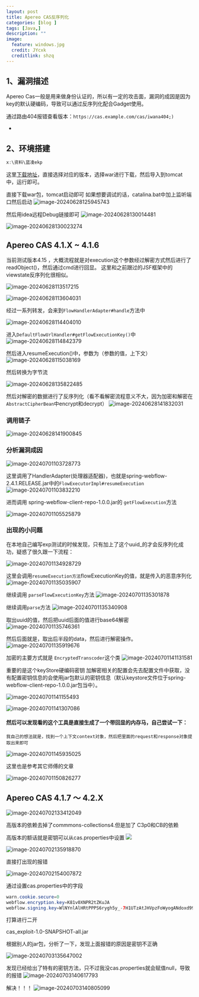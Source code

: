 ```yaml
---
layout: post
title: Apereo CAS反序列化
categories: [blog ]
tags: [Java,]
description: ""
image:
  feature: windows.jpg
  credit: JYcxk
  creditlink: shzq
---
```


 

## 1、漏洞描述

Apereo Cas一般是用来做身份认证的，所以有一定的攻击面，漏洞的成因是因为key的默认硬编码，导致可以通过反序列化配合Gadget使用。

通过路由404报错查看版本：`https://cas.example.com/cas/iwana404;)`

- 

## 2、环境搭建

```java
x:\资料\蓝凌ekp

```



这里[下载地址](https://mvnrepository.com/artifact/org.jasig.cas/cas-server-webapp)，直接选择对应的版本，选择war进行下载，然后导入到tomcat中，运行即可。

直接下载war包，tomcat启动即可
如果想要调试的话，catalina.bat中加上监听端口然后启动
![image-20240628125945743](X:\github\cxkjy.github.io\cxkjy.github.io\img\final\image-20240628125945743.png)

然后用idea远程Debug链接即可
![image-20240628130014481](X:\github\cxkjy.github.io\cxkjy.github.io\img\final\image-20240628130014481.png)

![image-20240628130023274](X:\github\cxkjy.github.io\cxkjy.github.io\img\final\image-20240628130023274.png)

## Apereo CAS 4.1.X ~ 4.1.6

当前测试版本4.15  ，大概流程就是对execution这个参数经过解密方式然后进行了readObject()，然后通过cmd进行回显。
这里和之前跟过的JSF框架中的viewstate反序列化很相似。

![image-20240628113517215](X:\github\cxkjy.github.io\cxkjy.github.io\img\final\image-20240628113517215.png)

![image-20240628113604031](X:\github\cxkjy.github.io\cxkjy.github.io\img\final\image-20240628113604031.png)

经过一系列转发，会来到`FlowHandlerAdapter#handle`方法中

![image-20240628114404010](X:\github\cxkjy.github.io\cxkjy.github.io\img\final\image-20240628114404010.png)

进入`DefaultFlowUrlHandler#getFlowExecutionKey()`中
![image-20240628114842379](X:\github\cxkjy.github.io\cxkjy.github.io\img\final\image-20240628114842379.png)

然后进入resumeExecution()中，参数为（参数的值，上下文）
![image-20240628115038169](X:\github\cxkjy.github.io\cxkjy.github.io\img\final\image-20240628115038169.png)

然后转换为字节流

![image-20240628135822485](X:\github\cxkjy.github.io\cxkjy.github.io\img\final\image-20240628135822485.png)

然后对解密的数据进行了反序列化（看不看解密流程意义不大，因为加密和解密在`AbstractCipherBean`中encrypt和decrypt）
![image-20240628141832031](X:\github\cxkjy.github.io\cxkjy.github.io\img\final\image-20240628141832031.png)

### 调用链子

![image-20240628141900845](X:\github\cxkjy.github.io\cxkjy.github.io\img\final\image-20240628141900845.png)

### 分析漏洞成因

![image-20240701103728773](X:\github\cxkjy.github.io\cxkjy.github.io\img\final\image-20240701103728773.png)

这里调用了HandlerAdapter(处理器适配器)，也就是spring-webflow-2.4.1.RELEASE.jar中的`FlowExecutorImpl#resumeExecution`
![image-20240701103832210](X:\github\cxkjy.github.io\cxkjy.github.io\img\final\image-20240701103832210.png)

进而调用 spring-webflow-client-repo-1.0.0.jar的 `getFlowExecution`方法

![image-20240701105525879](X:\github\cxkjy.github.io\cxkjy.github.io\img\final\image-20240701105525879.png)

### 出现的小问题

在本地自己编写exp测试的时候发现，只有加上了这个uuid_的才会反序列化成功，疑惑了很久跟一下流程：

![image-20240701134928729](X:\github\cxkjy.github.io\cxkjy.github.io\img\final\image-20240701134928729.png)

这里会调用`resumeExecution方法`flowExecutionKey的值，就是传入的恶意序列化
![image-20240701135035907](X:\github\cxkjy.github.io\cxkjy.github.io\img\final\image-20240701135035907.png)

继续调用 `parseFlowExecutionKey`方法
![image-20240701135301878](X:\github\cxkjy.github.io\cxkjy.github.io\img\final\image-20240701135301878.png)

继续调用`parse`方法
![image-20240701135340908](X:\github\cxkjy.github.io\cxkjy.github.io\img\final\image-20240701135340908.png)

取出uuid的值，然后把uuid后面的值进行base64解密
![image-20240701135746361](X:\github\cxkjy.github.io\cxkjy.github.io\img\final\image-20240701135746361.png)

然后后面就是，取出后半段的data，然后进行解密操作。
![image-20240701135919676](X:\github\cxkjy.github.io\cxkjy.github.io\img\final\image-20240701135919676.png)

加密的主要方式就是 `EncryptedTranscoder`这个类
![image-20240701141131581](X:\github\cxkjy.github.io\cxkjy.github.io\img\final\image-20240701141131581.png)

重要的是这个keyStore硬编码密钥
加解密相关的配置会先去配置文件中获取，没有配置密钥信息的会使用jar包默认的密钥信息（默认keystore文件位于spring-webflow-client-repo-1.0.0.jar包当中）。

![image-20240701141155493](X:\github\cxkjy.github.io\cxkjy.github.io\img\final\image-20240701141155493.png)

![image-20240701141307086](X:\github\cxkjy.github.io\cxkjy.github.io\img\final\image-20240701141307086.png)

#### 然后可以发现看的这个工具是直接生成了一个带回显的内存马，自己尝试一下：

`我自己的想法就是，找到一个上下文context对象，然后把里面的request和response对象提取出来即可`

![image-20240701145935025](X:\github\cxkjy.github.io\cxkjy.github.io\img\final\image-20240701145935025.png)

这里也是参考其它师傅的文章

![image-20240701150826277](X:\github\cxkjy.github.io\cxkjy.github.io\img\final\image-20240701150826277.png)

## Apereo CAS 4.1.7 ～ 4.2.X

![image-20240702133412049](X:\github\cxkjy.github.io\cxkjy.github.io\img\final\image-20240702133412049.png)

高版本的依赖去掉了commmons-collections4.但是加了
C3p0和CB的依赖

高版本的额话就是密钥可以从cas.properties中设置
![](X:\github\cxkjy.github.io\cxkjy.github.io\img\final\image-20240702135813062.png)



![image-20240702135918870](X:\github\cxkjy.github.io\cxkjy.github.io\img\final\image-20240702135918870.png)

直接打出现的报错

![image-20240702154007872](X:\github\cxkjy.github.io\cxkjy.github.io\img\final\image-20240702154007872.png)



通过设置cas.properties中的字段

```java
warn.cookie.secure=0
webflow.encryption.key=K81v0XNPR2tZKuJA
webflow.signing.key=WlNYnlAlHRtPPPS6rygh5y_-7H1UTzAtJHVpzFoWyogANdoxd99LdjmLEuDKzPeo5Q5IB40zWcteAkDglHy2ZA
```

打算进行二开

cas_exploit-1.0-SNAPSHOT-all.jar

根据别人的jar包，分析了一下，发现上面报错的原因是密钥不正确

![image-20240703135647002](X:\github\cxkjy.github.io\cxkjy.github.io\img\final\image-20240703135647002.png)

发现已经给出了特有的密钥方法，只不过我没cas.properties就会赋值null，导致的报错
![image-20240703140617793](X:\github\cxkjy.github.io\cxkjy.github.io\img\final\image-20240703140617793.png)

解决！！！
![image-20240703140805099](X:\github\cxkjy.github.io\cxkjy.github.io\img\final\image-20240703140805099.png)
